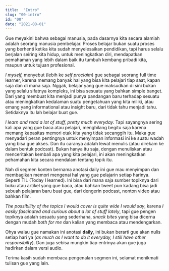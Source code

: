 ```yaml
---
title:  "Intro"
slug: "00-intro"
id: "00"
date: "2021-08-01"
---
```


Gue meyakini bahwa sebagai manusia, pada dasarnya kita secara alamiah adalah seorang manusia pembelajar. Proses belajar bukan suatu proses yang berhenti ketika kita sudah menyelesaikan pendidikan, tapi harus selalu berjalan seiring kita hidup, untuk meningkatkan diri, mendapatkan pemahaman yang lebih dalam baik itu tumbuh kembang pribadi kita, maupun untuk tujuan profesional.

_I myself,_ menyebut (lebih ke _self proclaim_) gue sebagai seorang full time learner, karena memang banyak hal yang bisa kita pelajari tiap saat, kapan saja dan di mana saja. Nggak, belajar yang gue maksudkan di sini bukan yang selalu sifatnya kompleks, ini bisa sesuatu yang bahkan simple banget. Dari yang membuat kita menjadi punya pandangan baru terhadap sesuatu atau meningkatkan kedalaman suatu pengetahuan yang kita miliki, atau emang yang informational atau insight baru, dari tidak tahu menjadi tahu. Setidaknya itu lah belajar buat gue.

_I learn and read a lot of stuff, pretty much everyday._ Tapi sayangnya sering kali apa yang gue baca atau pelajari, menghilang begitu saja karena memang kapasitas memori otak kita yang tidak secanggih itu. Maka gue menyadari peran pentingnya untuk menyimpan informasi ini ke suatu wadah yang bisa gue akses. Dan itu caranya adalah lewat menulis (atau direkam ke dalam bentuk podcast). Bukan hanya itu saja, dengan menuliskan atau menceritakan kembali apa yang kita pelajari, ini akan meningkatkan pehamahan kita secara mendalam tentang topik itu.

Nah di segmen konten bernama anotasi daily ini gue mau menyimpan dan membagikan memori mengenai hal yang gue pelajarin setiap harinya. Seperti TIL (Today I learned). Ini bisa dari mana saja sumber topiknya dari buku atau artikel yang gue baca, atau bahkan tweet pun kadang bisa jadi sebuah pelajaran baru buat gue, dari dengerin podcast, nonton video atau bahkan film. 

_The possibility of the topics I would cover is quite wide I would say_, karena _I easily fascinated and curious about a lot of stuff lately_, tapi gue pengen topiknya adalah sesuatu yang sederhana, _snack bites_ yang bisa dicerna dengan mudah _both for me_ dan kalian yang membaca atau mendengarkan.

Ohya walau gue namakan ini anotasi __daily__, ini bukan berarti gue akan nulis setiap hari ya (_as much as I want to do it everyday, I still have other responsibilty_). Dan juga sebisa mungkin tiap entrinya akan gue juga hadirkan dalam versi audio.

Terima kasih sudah membaca pengenalan segmen ini, selamat menikmati tulisan gue yang lain.